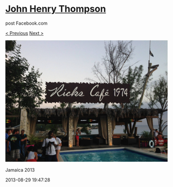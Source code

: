 # [John Henry Thompson](../README.md)
post Facebook.com

[< Previous](2013-08-29-20.md) [Next >](2013-08-29-22.md)

[![](../media/2013-08-29/Jamaica-2032.jpg)](../README.md)

Jamaica 2013

2013-08-29 19:47:28